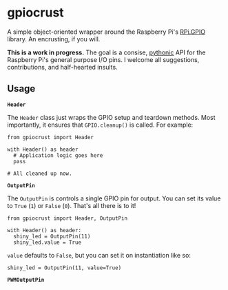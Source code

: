 gpiocrust
=========

A simple object-oriented wrapper around the Raspberry Pi's [RPi.GPIO](https://pypi.python.org/pypi/RPi.GPIO) library. An encrusting, if you will.

**This is a work in progress.** The goal is a consise, [pythonic](http://stackoverflow.com/a/58992/311207) API for the Raspberry Pi's general purpose I/O pins. I welcome all suggestions, contributions, and half-hearted insults.

Usage
-----

**`Header`**

The `Header` class just wraps the GPIO setup and teardown methods. Most importantly, it ensures that `GPIO.cleanup()` is called. For example:

    from gpiocrust import Header

    with Header() as header
      # Application logic goes here
      pass

    # All cleaned up now.
    
**`OutputPin`**

The `OutputPin` is controls a single GPIO pin for output. You can set its value to `True` (`1`) or `False` (`0`). That's all there is to it!

    from gpiocrust import Header, OutputPin
    
    with Header() as header:
      shiny_led = OutputPin(11)
      shiny_led.value = True

`value` defaults to `False`, but you can set it on instantiation like so:

    shiny_led = OutputPin(11, value=True)

**`PWMOutputPin`**

